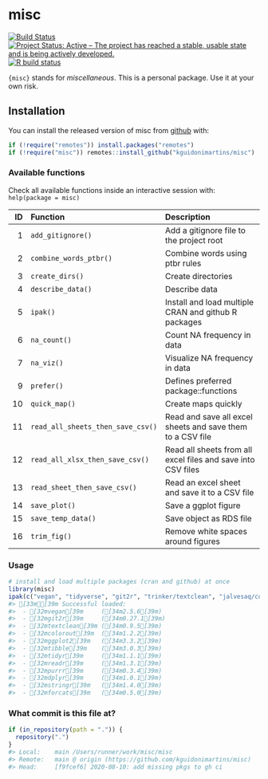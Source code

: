
<!-- README.md is generated from README.Rmd. Please edit that file -->

# misc

<!-- badges: start -->

[![Build
Status](https://travis-ci.com/kguidonimartins/misc.svg?branch=main)](https://travis-ci.com/kguidonimartins/misc)
[![Project Status: Active – The project has reached a stable, usable
state and is being actively
developed.](https://www.repostatus.org/badges/latest/active.svg)](https://www.repostatus.org/#active)
[![R build
status](https://github.com/kguidonimartins/misc/workflows/R-CMD-check/badge.svg)](https://github.com/kguidonimartins/misc/actions)
<!-- badges: end -->

`{misc}` stands for *miscellaneous*. This is a personal package. Use it
at your own risk.

## Installation

You can install the released version of misc from
[github](https://github.com/kguidonimartins/misc) with:

``` r
if (!require("remotes")) install.packages("remotes")
if (!require("misc")) remotes::install_github("kguidonimartins/misc")
```

### Available functions

Check all available functions inside an interactive session with:
`help(package = misc)`

| ID | Function                          | Description                                                  |
| -: | :-------------------------------- | :----------------------------------------------------------- |
|  1 | `add_gitignore()`                 | Add a gitignore file to the project root                     |
|  2 | `combine_words_ptbr()`            | Combine words using ptbr rules                               |
|  3 | `create_dirs()`                   | Create directories                                           |
|  4 | `describe_data()`                 | Describe data                                                |
|  5 | `ipak()`                          | Install and load multiple CRAN and github R packages         |
|  6 | `na_count()`                      | Count NA frequency in data                                   |
|  7 | `na_viz()`                        | Visualize NA frequency in data                               |
|  9 | `prefer()`                        | Defines preferred package::functions                         |
| 10 | `quick_map()`                     | Create maps quickly                                          |
| 11 | `read_all_sheets_then_save_csv()` | Read and save all excel sheets and save them to a CSV file   |
| 12 | `read_all_xlsx_then_save_csv()`   | Read all sheets from all excel files and save into CSV files |
| 13 | `read_sheet_then_save_csv()`      | Read an excel sheet and save it to a CSV file                |
| 14 | `save_plot()`                     | Save a ggplot figure                                         |
| 15 | `save_temp_data()`                | Save object as RDS file                                      |
| 16 | `trim_fig()`                      | Remove white spaces around figures                           |

### Usage

``` r
# install and load multiple packages (cran and github) at once
library(misc)
ipak(c("vegan", "tidyverse", "git2r", "trinker/textclean", "jalvesaq/colorout"))
#> [33mℹ[39m Successful loaded:
#>  - [32mvegan[39m     ([34m2.5.6[39m) 
#>  - [32mgit2r[39m     ([34m0.27.1[39m) 
#>  - [32mtextclean[39m ([34m0.9.5[39m) 
#>  - [32mcolorout[39m  ([34m1.2.2[39m) 
#>  - [32mggplot2[39m   ([34m3.3.2[39m) 
#>  - [32mtibble[39m    ([34m3.0.3[39m) 
#>  - [32mtidyr[39m     ([34m1.1.1[39m) 
#>  - [32mreadr[39m     ([34m1.3.1[39m) 
#>  - [32mpurrr[39m     ([34m0.3.4[39m) 
#>  - [32mdplyr[39m     ([34m1.0.1[39m) 
#>  - [32mstringr[39m   ([34m1.4.0[39m) 
#>  - [32mforcats[39m   ([34m0.5.0[39m)
```

### What commit is this file at?

``` r
if (in_repository(path = ".")) {
  repository(".")
}
#> Local:    main /Users/runner/work/misc/misc
#> Remote:   main @ origin (https://github.com/kguidonimartins/misc)
#> Head:     [f9fcef6] 2020-08-10: add missing pkgs to gh ci
```
